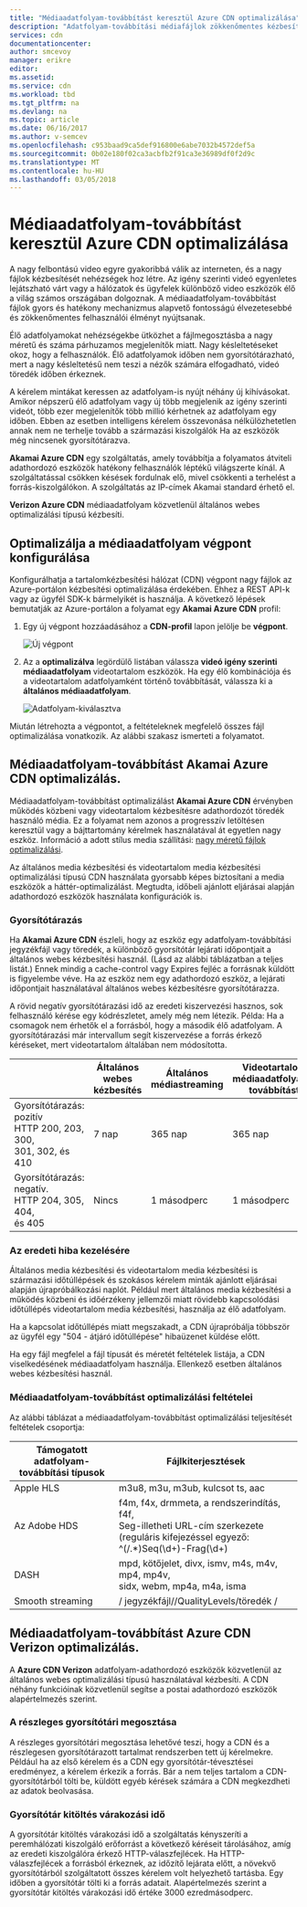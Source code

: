 ```yaml
---
title: "Médiaadatfolyam-továbbítást keresztül Azure CDN optimalizálása"
description: "Adatfolyam-továbbítási médiafájlok zökkenőmentes kézbesítésre optimalizálása"
services: cdn
documentationcenter: 
author: smcevoy
manager: erikre
editor: 
ms.assetid: 
ms.service: cdn
ms.workload: tbd
ms.tgt_pltfrm: na
ms.devlang: na
ms.topic: article
ms.date: 06/16/2017
ms.author: v-semcev
ms.openlocfilehash: c953baad9ca5def916800e6abe7032b4572def5a
ms.sourcegitcommit: 0b02e180f02ca3acbfb2f91ca3e36989df0f2d9c
ms.translationtype: MT
ms.contentlocale: hu-HU
ms.lasthandoff: 03/05/2018
---
```

# <a name="media-streaming-optimization-via-azure-cdn"></a>Médiaadatfolyam-továbbítást keresztül Azure CDN optimalizálása 
 
A nagy felbontású video egyre gyakoribbá válik az interneten, és a nagy fájlok kézbesítését nehézségek hoz létre. Az igény szerinti videó egyenletes lejátszható várt vagy a hálózatok és ügyfelek különböző video eszközök élő a világ számos országában dolgoznak. A médiaadatfolyam-továbbítást fájlok gyors és hatékony mechanizmus alapvető fontosságú élvezetesebbé és zökkenőmentes felhasználói élményt nyújtsanak.  

Élő adatfolyamokat nehézségekbe ütközhet a fájlmegosztásba a nagy méretű és száma párhuzamos megjelenítők miatt. Nagy késleltetéseket okoz, hogy a felhasználók. Élő adatfolyamok időben nem gyorsítótárazható, mert a nagy késleltetésű nem teszi a nézők számára elfogadható, videó töredék időben érkeznek. 

A kérelem mintákat keressen az adatfolyam-is nyújt néhány új kihívásokat. Amikor népszerű élő adatfolyam vagy új több megjelenik az igény szerinti videót, több ezer megjelenítők több millió kérhetnek az adatfolyam egy időben. Ebben az esetben intelligens kérelem összevonása nélkülözhetetlen annak nem ne terhelje tovább a származási kiszolgálók Ha az eszközök még nincsenek gyorsítótárazva.
 
**Akamai Azure CDN** egy szolgáltatás, amely továbbítja a folyamatos átviteli adathordozó eszközök hatékony felhasználók léptékű világszerte kínál. A szolgáltatással csökken késések fordulnak elő, mivel csökkenti a terhelést a forrás-kiszolgálókon. A szolgáltatás az IP-címek Akamai standard érhető el. 

**Verizon Azure CDN** médiaadatfolyam közvetlenül általános webes optimalizálási típusú kézbesíti.
 
## <a name="configure-an-endpoint-to-optimize-media-streaming"></a>Optimalizálja a médiaadatfolyam végpont konfigurálása
 
Konfigurálhatja a tartalomkézbesítési hálózat (CDN) végpont nagy fájlok az Azure-portálon kézbesítési optimalizálása érdekében. Ehhez a REST API-k vagy az ügyfél SDK-k bármelyikét is használja. A következő lépések bemutatják az Azure-portálon a folyamat egy **Akamai Azure CDN** profil:

1. Egy új végpont hozzáadásához a **CDN-profil** lapon jelölje be **végpont**.
  
    ![Új végpont](./media/cdn-media-streaming-optimization/01_Adding.png)

2. Az a **optimalizálva** legördülő listában válassza **videó igény szerinti médiaadatfolyam** videotartalom eszközök. Ha egy élő kombinációja és a videotartalom adatfolyamként történő továbbítását, válassza ki a **általános médiaadatfolyam**.

    ![Adatfolyam-kiválasztva](./media/cdn-media-streaming-optimization/02_Creating.png) 
 
Miután létrehozta a végpontot, a feltételeknek megfelelő összes fájl optimalizálása vonatkozik. Az alábbi szakasz ismerteti a folyamatot. 
 
## <a name="media-streaming-optimizations-for-azure-cdn-from-akamai"></a>Médiaadatfolyam-továbbítást Akamai Azure CDN optimalizálás.
 
Médiaadatfolyam-továbbítást optimalizálást **Akamai Azure CDN** érvényben működés közbeni vagy videotartalom kézbesítésre adathordozót töredék használó média. Ez a folyamat nem azonos a progresszív letöltésen keresztül vagy a bájttartomány kérelmek használatával át egyetlen nagy eszköz. Információ a adott stílus media szállítási: [nagy méretű fájlok optimalizálási](cdn-large-file-optimization.md).

Az általános media kézbesítési és videotartalom media kézbesítési optimalizálási típusú CDN használata gyorsabb képes biztosítani a media eszközök a háttér-optimalizálást. Megtudta, időbeli ajánlott eljárásai alapján adathordozó eszközök használata konfigurációk is.

### <a name="caching"></a>Gyorsítótárazás

Ha **Akamai Azure CDN** észleli, hogy az eszköz egy adatfolyam-továbbítási jegyzékfájl vagy töredék, a különböző gyorsítótár lejárati időpontjait a általános webes kézbesítési használ. (Lásd az alábbi táblázatban a teljes listát.) Ennek mindig a cache-control vagy Expires fejléc a forrásnak küldött is figyelembe véve. Ha az eszköz nem egy adathordozó eszköz, a lejárati időpontjait használatával általános webes kézbesítésre gyorsítótárazza.

A rövid negatív gyorsítótárazási idő az eredeti kiszervezési hasznos, sok felhasználó kérése egy kódrészletet, amely még nem létezik. Példa: Ha a csomagok nem érhetők el a forrásból, hogy a második élő adatfolyam. A gyorsítótárazási már intervallum segít kiszervezése a forrás érkező kéréseket, mert videotartalom általában nem módosította.
 

|   | Általános webes kézbesítés | Általános médiastreaming | Videotartalom médiaadatfolyam-továbbítást  
--- | --- | --- | ---
Gyorsítótárazás: pozitív <br> HTTP 200, 203, 300, <br> 301, 302, és 410 | 7 nap |365 nap | 365 nap   
Gyorsítótárazás: negatív. <br> HTTP 204, 305, 404, <br> és 405 | Nincs | 1 másodperc | 1 másodperc
 
### <a name="deal-with-origin-failure"></a>Az eredeti hiba kezelésére  

Általános media kézbesítési és videotartalom media kézbesítési is származási időtúllépések és szokásos kérelem minták ajánlott eljárásai alapján újrapróbálkozási naplót. Például mert általános media kézbesítési a működés közbeni és időérzékeny jellemzői miatt rövidebb kapcsolódási időtúllépés videotartalom media kézbesítési, használja az élő adatfolyam.

Ha a kapcsolat időtúllépés miatt megszakadt, a CDN újrapróbálja többször az ügyfél egy "504 - átjáró időtúllépése" hibaüzenet küldése előtt. 

Ha egy fájl megfelel a fájl típusát és méretét feltételek listája, a CDN viselkedésének médiaadatfolyam használja. Ellenkező esetben általános webes kézbesítési használ.
   
### <a name="conditions-for-media-streaming-optimization"></a>Médiaadatfolyam-továbbítást optimalizálási feltételei 

Az alábbi táblázat a médiaadatfolyam-továbbítást optimalizálási teljesítését feltételek csoportja: 
 
Támogatott adatfolyam-továbbítási típusok | Fájlkiterjesztések  
--- | ---  
Apple HLS | m3u8, m3u, m3ub, kulcsot ts, aac
Az Adobe HDS | f4m, f4x, drmmeta, a rendszerindítás, f4f,<br>Seg-illetheti URL-cím szerkezete <br> (reguláris kifejezéssel egyező: ^(/.*)Seq(\d+)-Frag(\d+)
DASH | mpd, kötőjelet, divx, ismv, m4s, m4v, mp4, mp4v, <br> sidx, webm, mp4a, m4a, isma
Smooth streaming | / jegyzékfájl//QualityLevels/töredék /
  

 
## <a name="media-streaming-optimizations-for-azure-cdn-from-verizon"></a>Médiaadatfolyam-továbbítást Azure CDN Verizon optimalizálás.

A **Azure CDN Verizon** adatfolyam-adathordozó eszközök közvetlenül az általános webes optimalizálási típusú használatával kézbesíti. A CDN néhány funkcióinak közvetlenül segítse a postai adathordozó eszközök alapértelmezés szerint.

### <a name="partial-cache-sharing"></a>A részleges gyorsítótári megosztása

A részleges gyorsítótári megosztása lehetővé teszi, hogy a CDN és a részlegesen gyorsítótárazott tartalmat rendszerben tett új kérelmekre. Például ha az első kérelem és a CDN egy gyorsítótár-tévesztései eredményez, a kérelem érkezik a forrás. Bár a nem teljes tartalom a CDN-gyorsítótárból tölti be, küldött egyéb kérések számára a CDN megkezdheti az adatok beolvasása. 

### <a name="cache-fill-wait-time"></a>Gyorsítótár kitöltés várakozási idő

 A gyorsítótár kitöltés várakozási idő a szolgáltatás kényszeríti a peremhálózati kiszolgáló erőforrást a következő kéréseit tárolásához, amíg az eredeti kiszolgálóra érkező HTTP-válaszfejlécek. Ha HTTP-válaszfejlécek a forrásból érkeznek, az időzítő lejárata előtt, a növekvő gyorsítótárból szolgáltatott összes kérelem volt helyezhető tartásba. Egy időben a gyorsítótár tölti ki a forrás adatait. Alapértelmezés szerint a gyorsítótár kitöltés várakozási idő értéke 3000 ezredmásodperc. 

